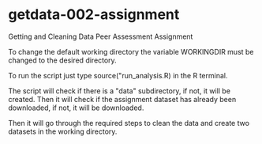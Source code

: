 getdata-002-assignment
======================

Getting and Cleaning Data Peer Assessment Assignment

To change the default working directory the variable WORKINGDIR must be changed to the desired directory.

To run the script just type source("run_analysis.R) in the R terminal.

The script will check if there is a "data" subdirectory, if not, it will be created. Then it will check if the assignment dataset has already been downloaded, if not, it will be downloaded.

Then it will go through the required steps to clean the data and create two datasets in the working directory.
